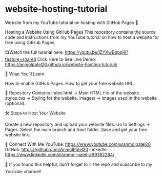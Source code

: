# website-hosting-tutorial
Website from my YouTube tutorial on hosting with GitHub Pages 🚀

Hosting a Website Using GitHub Pages
This repository contains the source code and instructions from my YouTube tutorial on how to host a website for free using GitHub Pages.

📺Watch the full tutorial here: https://youtu.be/IZYXwBqbqi8?feature=shared
  Click Here to See Live Demo: https://anmolpatel20.github.io/website-hosting-tutorial/

🚀 What You’ll Learn

How to enable GitHub Pages.
How to get your free website URL.

📂 Repository Contents
index.html → Main HTML file of the website.
styles.css → Styling for the website.
images/ → Images used in the website (optional).

🛠 Steps to Host Your Website

Create a new repository and upload your website files.
Go to Settings → Pages.
Select the main branch and /root folder.
Save and get your free website link.

📢 Connect With Me
YouTube: https://www.youtube.com/@anmolpatel20
GitHub: https://github.com/AnmolPatel20
LinkedIn: https://www.linkedin.com/in/anmol-patel-a99362284/

💬 If you found this helpful, don’t forget to ⭐ the repo and subscribe to my YouTube channel!



